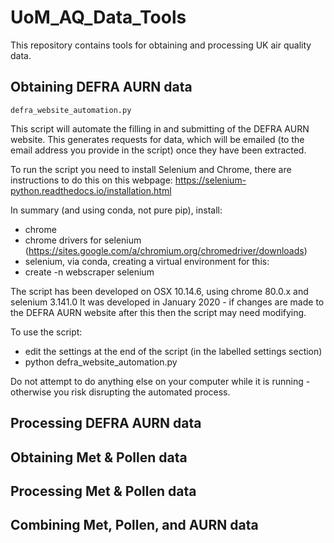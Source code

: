 # UoM_AQ_Data_Tools
This repository contains tools for obtaining and processing UK air quality data.

## Obtaining DEFRA AURN data

`defra_website_automation.py`

This script will automate the filling in and submitting of the DEFRA AURN website. 
This generates requests for data, which will be emailed (to the email address you 
provide in the script) once they have been extracted.

To run the script you need to install Selenium and Chrome, there are instructions to do
this on this webpage: https://selenium-python.readthedocs.io/installation.html

In summary (and using conda, not pure pip), install:
- chrome
- chrome drivers for selenium (https://sites.google.com/a/chromium.org/chromedriver/downloads)
- selenium, via conda, creating a virtual environment for this:
 - create -n webscraper selenium

The script has been developed on OSX 10.14.6, using chrome 80.0.x and selenium 3.141.0
It was developed in January 2020 - if changes are made to the DEFRA AURN website after
this then the script may need modifying.

To use the script:
- edit the settings at the end of the script (in the labelled settings section)
- python defra_website_automation.py

Do not attempt to do anything else on your computer while it is running - otherwise you
risk disrupting the automated process.

## Processing DEFRA AURN data


## Obtaining Met & Pollen data


## Processing Met & Pollen data


## Combining Met, Pollen, and AURN data
